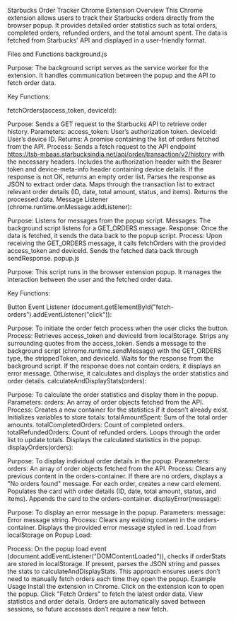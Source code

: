 Starbucks Order Tracker Chrome Extension
Overview
This Chrome extension allows users to track their Starbucks orders directly from the browser popup. It provides detailed order statistics such as total orders, completed orders, refunded orders, and the total amount spent. The data is fetched from Starbucks' API and displayed in a user-friendly format.

Files and Functions
background.js

Purpose: The background script serves as the service worker for the extension. It handles communication between the popup and the API to fetch order data.

Key Functions:

fetchOrders(access_token, deviceId):

Purpose: Sends a GET request to the Starbucks API to retrieve order history.
Parameters:
access_token: User’s authorization token.
deviceId: User’s device ID.
Returns: A promise containing the list of orders fetched from the API.
Process:
Sends a fetch request to the API endpoint https://tsb-mbaas.starbucksindia.net/api/order/transaction/v2/history with the necessary headers.
Includes the authorization header with the Bearer token and device-meta-info header containing device details.
If the response is not OK, returns an empty order list.
Parses the response as JSON to extract order data.
Maps through the transaction list to extract relevant order details (ID, date, total amount, status, and items).
Returns the processed data.
Message Listener (chrome.runtime.onMessage.addListener):

Purpose: Listens for messages from the popup script.
Messages: The background script listens for a GET_ORDERS message.
Response: Once the data is fetched, it sends the data back to the popup script.
Process:
Upon receiving the GET_ORDERS message, it calls fetchOrders with the provided access_token and deviceId.
Sends the fetched data back through sendResponse.
popup.js

Purpose: This script runs in the browser extension popup. It manages the interaction between the user and the fetched order data.

Key Functions:

Button Event Listener (document.getElementById("fetch-orders").addEventListener("click")):

Purpose: To initiate the order fetch process when the user clicks the button.
Process:
Retrieves access_token and deviceId from localStorage.
Strips any surrounding quotes from the access_token.
Sends a message to the background script (chrome.runtime.sendMessage) with the GET_ORDERS type, the strippedToken, and deviceId.
Waits for the response from the background script.
If the response does not contain orders, it displays an error message.
Otherwise, it calculates and displays the order statistics and order details.
calculateAndDisplayStats(orders):

Purpose: To calculate the order statistics and display them in the popup.
Parameters:
orders: An array of order objects fetched from the API.
Process:
Creates a new container for the statistics if it doesn’t already exist.
Initializes variables to store totals:
totalAmountSpent: Sum of the total order amounts.
totalCompletedOrders: Count of completed orders.
totalRefundedOrders: Count of refunded orders.
Loops through the order list to update totals.
Displays the calculated statistics in the popup.
displayOrders(orders):

Purpose: To display individual order details in the popup.
Parameters:
orders: An array of order objects fetched from the API.
Process:
Clears any previous content in the orders-container.
If there are no orders, displays a "No orders found" message.
For each order, creates a new card element.
Populates the card with order details (ID, date, total amount, status, and items).
Appends the card to the orders-container.
displayError(message):

Purpose: To display an error message in the popup.
Parameters:
message: Error message string.
Process:
Clears any existing content in the orders-container.
Displays the provided error message styled in red.
Load from localStorage on Popup Load:

Process:
On the popup load event (document.addEventListener("DOMContentLoaded")), checks if orderStats are stored in localStorage.
If present, parses the JSON string and passes the stats to calculateAndDisplayStats.
This approach ensures users don’t need to manually fetch orders each time they open the popup.
Example Usage
Install the extension in Chrome.
Click on the extension icon to open the popup.
Click "Fetch Orders" to fetch the latest order data.
View statistics and order details.
Orders are automatically saved between sessions, so future accesses don’t require a new fetch.
